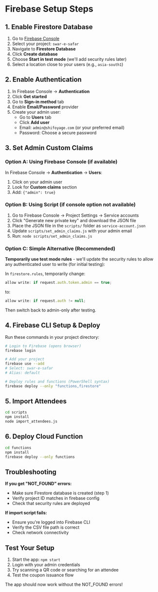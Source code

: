 # Firebase Setup Steps

## 1. Enable Firestore Database

1. Go to [Firebase Console](https://console.firebase.google.com/)
2. Select your project: `swar-e-safar`
3. Navigate to **Firestore Database**
4. Click **Create database**
5. Choose **Start in test mode** (we'll add security rules later)
6. Select a location close to your users (e.g., `asia-south1`)

## 2. Enable Authentication

1. In Firebase Console → **Authentication**
2. Click **Get started**
3. Go to **Sign-in method** tab
4. Enable **Email/Password** provider
5. Create your admin user:
   - Go to **Users** tab
   - Click **Add user**
   - Email: `admin@shifoyage.com` (or your preferred email)
   - Password: Choose a secure password

## 3. Set Admin Custom Claims

### Option A: Using Firebase Console (if available)
In Firebase Console → **Authentication** → **Users**:
1. Click on your admin user
2. Look for **Custom claims** section
3. Add: `{"admin": true}`

### Option B: Using Script (if console option not available)
1. Go to Firebase Console → Project Settings → Service accounts
2. Click "Generate new private key" and download the JSON file
3. Place the JSON file in the `scripts/` folder as `service-account.json`
4. Update `scripts/set_admin_claims.js` with your admin email
5. Run: `node scripts/set_admin_claims.js`

### Option C: Simple Alternative (Recommended)
**Temporarily use test mode rules** - we'll update the security rules to allow any authenticated user to write (for initial testing):

In `firestore.rules`, temporarily change:
```javascript
allow write: if request.auth.token.admin == true;
```
to:
```javascript
allow write: if request.auth != null;
```

Then switch back to admin-only after testing.

## 4. Firebase CLI Setup & Deploy

Run these commands in your project directory:

```bash
# Login to Firebase (opens browser)
firebase login

# Add your project
firebase use --add
# Select: swar-e-safar
# Alias: default

# Deploy rules and functions (PowerShell syntax)
firebase deploy --only "functions,firestore"
```

## 5. Import Attendees

```bash
cd scripts
npm install
node import_attendees.js
```

## 6. Deploy Cloud Function

```bash
cd functions
npm install
firebase deploy --only functions
```

## Troubleshooting

**If you get "NOT_FOUND" errors:**
- Make sure Firestore database is created (step 1)
- Verify project ID matches in firebase config
- Check that security rules are deployed

**If import script fails:**
- Ensure you're logged into Firebase CLI
- Verify the CSV file path is correct
- Check network connectivity

## Test Your Setup

1. Start the app: `npm start`
2. Login with your admin credentials
3. Try scanning a QR code or searching for an attendee
4. Test the coupon issuance flow

The app should now work without the NOT_FOUND errors!